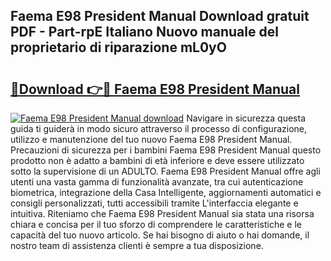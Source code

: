 ## Faema E98 President Manual Download gratuit PDF - Part-rpE Italiano Nuovo manuale del proprietario di riparazione mL0yO

# <h2><a href="http://dfdmhz.blite.top/?on=Faema+E98+President+Manual">🔗Download 👉🔴 Faema E98 President Manual</a></h2>

[![Faema E98 President Manual download](https://i.imgur.com/lujVjoI.png)](http://dfdmhz.blite.top/?on=Faema+E98+President+Manual)
Navigare in sicurezza questa guida ti guiderà in modo sicuro attraverso il processo di configurazione, utilizzo e manutenzione del tuo nuovo Faema E98 President Manual. Precauzioni di sicurezza per i bambini Faema E98 President Manual questo prodotto non è adatto a bambini di età inferiore e deve essere utilizzato sotto la supervisione di un ADULTO. Faema E98 President Manual offre agli utenti una vasta gamma di funzionalità avanzate, tra cui autenticazione biometrica, integrazione della Casa Intelligente, aggiornamenti automatici e consigli personalizzati, tutti accessibili tramite L'interfaccia elegante e intuitiva. Riteniamo che Faema E98 President Manual sia stata una risorsa chiara e concisa per il tuo sforzo di comprendere le caratteristiche e le capacità del tuo nuovo articolo. Se hai bisogno di aiuto o hai domande, il nostro team di assistenza clienti è sempre a tua disposizione.
